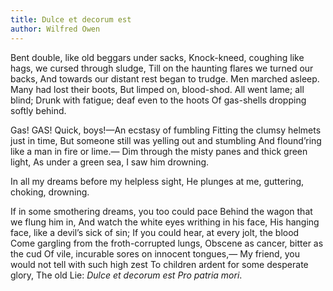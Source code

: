```yaml
---
title: Dulce et decorum est
author: Wilfred Owen
---
```


Bent double, like old beggars under sacks,
Knock-kneed, coughing like hags, we cursed through sludge,
Till on the haunting flares we turned our backs,
And towards our distant rest began to trudge.
Men marched asleep. Many had lost their boots,
But limped on, blood-shod. All went lame; all blind;
Drunk with fatigue; deaf even to the hoots
Of gas-shells dropping softly behind.

Gas! GAS! Quick, boys!—An ecstasy of fumbling
Fitting the clumsy helmets just in time,
But someone still was yelling out and stumbling
And flound’ring like a man in fire or lime.—
Dim through the misty panes and thick green light,
As under a green sea, I saw him drowning.

In all my dreams before my helpless sight,
He plunges at me, guttering, choking, drowning.

If in some smothering dreams, you too could pace
Behind the wagon that we flung him in,
And watch the white eyes writhing in his face,
His hanging face, like a devil’s sick of sin;
If you could hear, at every jolt, the blood
Come gargling from the froth-corrupted lungs,
Obscene as cancer, bitter as the cud
Of vile, incurable sores on innocent tongues,—
My friend, you would not tell with such high zest
To children ardent for some desperate glory,
The old Lie: *Dulce et decorum est*
*Pro patria mori*.
